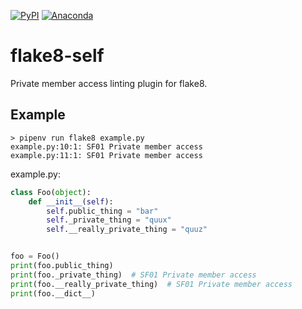 [![PyPI](https://badge.fury.io/py/flake8-self.svg)](https://badge.fury.io/py/flake8-self) [![Anaconda](https://travis-ci.org/korijn/flake8-self.svg?branch=master)](https://travis-ci.org/korijn/flake8-self/)

# flake8-self

Private member access linting plugin for flake8.

## Example

```
> pipenv run flake8 example.py
example.py:10:1: SF01 Private member access
example.py:11:1: SF01 Private member access
```

example.py:
```python
class Foo(object):
    def __init__(self):
        self.public_thing = "bar"
        self._private_thing = "quux"
        self.__really_private_thing = "quuz"


foo = Foo()
print(foo.public_thing)
print(foo._private_thing)  # SF01 Private member access
print(foo.__really_private_thing)  # SF01 Private member access
print(foo.__dict__)
```
